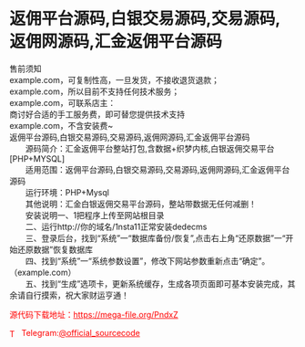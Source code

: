# 返佣平台源码,白银交易源码,交易源码,返佣网源码,汇金返佣平台源码

售前须知<br>example.com，可复制性高，一旦发货，不接收退货退款；<br>example.com，所以目前不支持任何技术服务；<br>example.com，可联系店主：<br>商讨好合适的手工服务费，即可替您提供技术支持<br>example.com，不含安装费~<br>返佣平台源码,白银交易源码,交易源码,返佣网源码,汇金返佣平台源码<br>　　源码简介：汇金返佣平台整站打包,含数据+织梦内核,白银返佣交易平台[PHP+MYSQL]<br>　　适用范围：返佣平台源码,白银交易源码,交易源码,返佣网源码,汇金返佣平台源码<br>　　运行环境：PHP+Mysql<br>　　其他说明：汇金白银返佣交易平台源码，整站带数据无任何减删！<br>　　安装说明一、1把程序上传至网站根目录<br>　　二、运行http://你的域名/1nsta11正常安装dedecms<br>　　三、登录后台，找到“系统”一“数据库备份/恢复”,点击右上角“还原数据”一“开始还原数据”恢复数据库<br>　　四、找到“系统”一“系统参数设置”，修改下网站参数重新点击“确定”。（example.com）<br>　　五、找到“生成”选项卡，更新系统缓存，生成各项页面即可基本安装完成，其余请自行摸索，祝大家财运亨通！<br>


<p style="color: red;">源代码下载地址：<a href="https://mega-file.org/PndxZ" style="color: red;">https://mega-file.org/PndxZ</a></p><p style="color: red;"><img src="https://cdn-icons-png.flaticon.com/512/2111/2111646.png" alt="Telegram Icon" style="width: 16px; vertical-align: middle; margin-right: 5px;">Telegram:<a href="https://t.me/official_sourcecode" style="color: red;">@official_sourcecode</a></p>